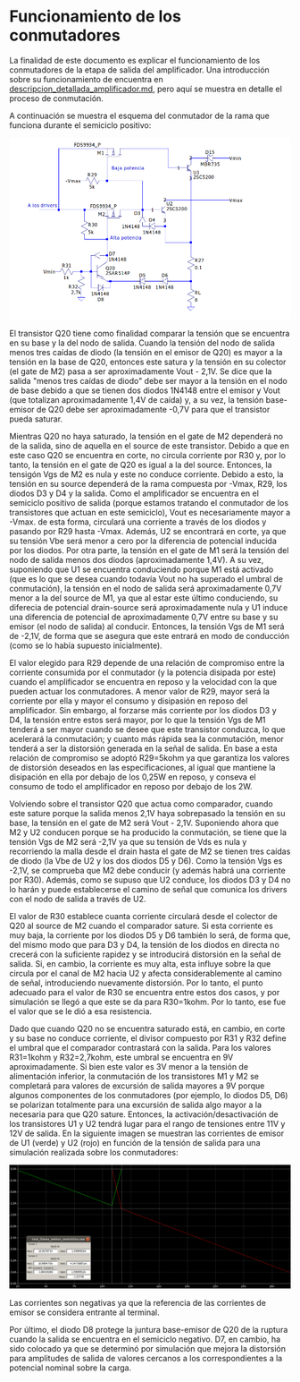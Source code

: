 # Funcionamiento de los conmutadores
La finalidad de este documento es explicar el funcionamiento de los conmutadores de la etapa de salida del amplificador. Una introducción sobre su funcionamiento de encuentra en [descripcion_detallada_amplificador.md](descripcion_detallada_amplificador.md), pero aquí se muestra en detalle el proceso de conmutación.

A continuación se muestra el esquema del conmutador de la rama que funciona durante el semiciclo positivo:

 ![](imagenes_amplificador/esquema_conmutador_individual.png)

El transistor Q20 tiene como finalidad comparar la tensión que se encuentra en su base y la del nodo de salida. Cuando la tensión del nodo de salida menos tres caídas de diodo (la tensión en el emisor de Q20) es mayor a la tensión en la base de Q20, entonces este satura y la tensión en su colector (el gate de M2) pasa a ser aproximadamente Vout - 2,1V. Se dice que la salida "menos tres caídas de diodo" debe ser mayor a la tensión en el nodo de base debido a que se tienen dos diodos 1N4148 entre el emisor y Vout (que totalizan aproximadamente 1,4V de caída) y, a su vez, la tensión base-emisor de Q20 debe ser aproximadamente -0,7V para que el transistor pueda saturar. 

Mientras Q20 no haya saturado, la tensión en el gate de M2 dependerá no de la salida, sino de aquella en el source de este transistor. Debido a que en este caso Q20 se encuentra en corte, no circula corriente por R30 y, por lo tanto, la tensión en el gate de Q20 es igual a la del source. Entonces, la tensigón Vgs de M2 es nula y este no conduce corriente. Debido a esto, la tensión en su source dependerá de la rama compuesta por -Vmax, R29, los diodos D3 y D4 y la salida. Como el amplificador se encuentra en el semiciclo positivo de salida (porque estamos tratando el conmutador de los transistores que actuan en este semiciclo), Vout es necesariamente mayor a -Vmax. de esta forma, circulará una corriente a través de los diodos y pasando por R29 hasta -Vmax. Además, U2 se encontrará en corte, ya que su tensión Vbe será menor a cero por la diferencia de potencial inducida por los diodos. Por otra parte, la tensión en el gate de M1 será la tensión del nodo de salida menos dos diodos (aproximadamente 1,4V). A su vez, suponiendo que U1 se encuentra conduciendo porque M1 está activado (que es lo que se desea cuando todavía Vout no ha superado el umbral de conmutación), la tensión en el nodo de salida será aproximadamente 0,7V menor a la del source de M1, ya que al estar este último conduciendo, su diferecia de potencial drain-source será aproximadamente nula y U1 induce una diferencia de potencial de aproximadamente 0,7V entre su base y su emisor (el nodo de salida) al conducir. Entonces, la tensión Vgs de M1 será de -2,1V, de forma que se asegura que este entrará en modo de conducción (como se lo había supuesto inicialmente).

El valor elegido para R29 depende de una relación de compromiso entre la corriente consumida por el conmutador (y la potencia disipada por este) cuando el amplificador se encuentra en reposo y la velocidad con la que pueden actuar los conmutadores. A menor valor de R29, mayor será la corriente por ella y mayor el consumo y disipasión en reposo del amplificador. Sin embargo, al forzarse más corriente por los diodos D3 y D4, la tensión entre estos será mayor, por lo que la tensión Vgs de M1 tenderá a ser mayor cuando se desee que este transistor conduzca, lo que acelerará la conmutación; y cuanto más rápida sea la conmutación, menor tenderá a ser la distorsión generada en la señal de salida. En base a esta relación de compromiso se adoptó R29=5kohm ya que garantiza los valores de distorsión deseados en las especificaciones, al igual que mantiene la disipación en ella por debajo de los 0,25W en reposo, y conseva el consumo de todo el amplificador en reposo por debajo de los 2W. 

Volviendo sobre el transistor Q20 que actua como comparador, cuando este sature porque la salida menos 2,1V haya sobrepasado la tensión en su base, la tensión en el gate de M2 será Vout - 2,1V. Suponiendo ahora que M2 y U2 conducen porque se ha producido la conmutación, se tiene que la tensión Vgs de M2 será -2,1V ya que su tensión de Vds es nula y recorriendo la malla desde el drain hasta el gate de M2 se tienen tres caídas de diodo (la Vbe de U2 y los dos diodos D5 y D6). Como la tensión Vgs es -2,1V, se comprueba que M2 debe conducir (y además habrá una corriente por R30). Además, como se supuso que U2 conduce, los diodos D3 y D4 no lo harán y puede establecerse el camino de señal que comunica los drivers con el nodo de salida a través de U2.

El valor de R30 establece cuanta corriente circulará desde el colector de Q20 al source de M2 cuando el comparador sature. Si esta corriente es muy baja, la corriente por los diodos D5 y D6 también lo será, de forma que, del mismo modo que para D3 y D4, la tensión de los diodos en directa no crecerá con la suficiente rapidez y se introducirá distorsión en la señal de salida. Si, en cambio, la corriente es muy alta, esta influye sobre la que circula por el canal de M2 hacia U2 y afecta considerablemente al camino de señal, introduciendo nuevamente distorsión. Por lo tanto, el punto adecuado para el valor de R30 se encuentra entre estos dos casos, y por simulación se llegó a que este se da para R30=1kohm. Por lo tanto, ese fue el valor que se le dió a esa resistencia.

Dado que cuando Q20 no se encuentra saturado está, en cambio, en corte y su base no conduce corriente, el divisor compuesto por R31 y R32 define el umbral que el comparador contrastará con la salida. Para los valores R31=1kohm y R32=2,7kohm, este umbral se encuentra en 9V aproximadamente. Si bien este valor es 3V menor a la tensión de alimentación inferior, la conmutación de los transistores M1 y M2 se completará para valores de excursión de salida mayores a 9V porque algunos componentes de los conmutadores (por ejemplo, lo diodos D5, D6) se polarizan totalmente para una excursión de salida algo mayor a la necesaria para que Q20 sature. Entonces, la activación/desactivación de los transistores U1 y U2 tendrá lugar para el rango de tensiones entre 11V y 12V de salida. En la siguiente imagen se muestran las corrientes de emisor de U1 (verde) y U2 (rojo) en función de la tensión de salida para una simulación realizada sobre los conmutadores:

 ![](imagenes_amplificador/medicion_corrientes_conmutacion.png)
 
Las corrientes son negativas ya que la referencia de las corrientes de emisor se considera entrante al terminal.

Por último, el diodo D8 protege la juntura base-emisor de Q20 de la ruptura cuando la salida se encuentra en el semiciclo negativo. D7, en cambio, ha sido colocado ya que se determinó por simulación que mejora la distorsión para amplitudes de salida de valores cercanos a los correspondientes a la potencial nominal sobre la carga.
 